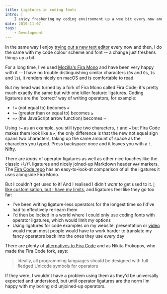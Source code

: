 ```yaml
---
title: Ligatures in coding fonts
intro: |
    I enjoy freshening my coding environment up a wee bit every now and then, but typefaces with ligatures are a step too far.
date: 2019-11-07
tags:
    - Development
---
```


In the same way I enjoy [trying out a new text editor](/blog/still-a-sucker-for-sublime) every now and then, I do the same with my code colour scheme and font -- a change just freshens things up a bit.

For a long time, I've used [Mozilla's Fira Mono](https://mozilla.github.io/Fira/) and have been very happy with it -- I have no trouble distinguishing similar characters (`0`s and `O`s, `1`s and `l`s), it renders nicely on macOS and is comfortable to read.

But my head was turned by a fork of Fira Mono called Fira Code; it's pretty much exactly the same but with one killer feature: ligatures. Coding ligatures are the 'correct' way of writing operators, for example:

- `!=` (not equal to) becomes `≠`
- `>=` (greater than or equal to) becomes `≥`
- `=>` (the JavaScript arrow function) becomes `→`

Using `!=` as an example, you still type two characters, `!` and `=` but Fira Code makes them look like a `≠`; the only difference is that the new not equal sign spans two characters, taking up the same amount of space as the characters you typed. Press backspace once and it leaves you with a `!`. Nifty.

There are *loads* of operator ligatures as well as other nice touches like the classic `Fl`/`fl` ligatures and nicely joined-up Markdown header `###` markers. The [Fira Code repo](https://github.com/tonsky/FiraCode) has an easy-to-look-at comparison of all the ligatures it uses alongside Fira Mono.

But I couldn't get used to it! And I realised I didn't *want to* get used to it. [I like customisation, but I have my limits](/blog/why-im-not-using-git-aliases), and ligatures feel like they go too far:

- I've been writing ligature-less operators for the longest time so I'd've had to effectively re-learn them
- I'd then be locked in a world where I could only use coding fonts with operator ligatures, which would limit my options
- Using ligatures for code examples on my website, presentation or [video](https://www.youtube.com/tempertemper) would mean most people would have to work harder to translate my fancy operators back into the ones they use every day

There are plenty of [alternatives to Fira Code](https://github.com/tonsky/FiraCode#alternatives) and as Nikita Prokopov, who made the Fira Code fork, says:

> Ideally, all programming languages should be designed with full-fledged Unicode symbols for operators

If they were, I wouldn't have a problem using them as they'd be universally expected and understood, but until operator ligatures are the norm I'm happy with my boring old unjoined-up operators.
